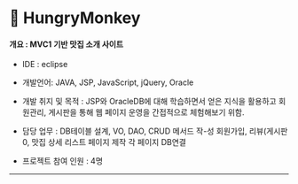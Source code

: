 # 🎂 HungryMonkey


#### 개요 : MVC1 기반 맛집 소개 사이트

- IDE : eclipse

- 개발언어: JAVA, JSP, JavaScript, jQuery, Oracle

- 개발 취지 및 목적 : JSP와 OracleDB에 대해 학습하면서 얻은 지식을 활용하고 회원관리, 게시판을 통해 
                     웹 페이지 운영을 간접적으로 체험해보기 위함.

- 담당 업무 : DB테이블 설계, VO, DAO, CRUD 메서드 작-성
           회원가입, 리뷰(게시판0, 맛집 상세 리스트 페이지 제작
           각 페이지 DB연결

- 프로젝트 참여 인원 : 4명

---

```

```
